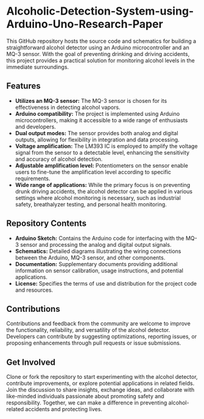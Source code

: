 # Alcoholic-Detection-System-using-Arduino-Uno-Research-Paper

This GitHub repository hosts the source code and schematics for building a straightforward alcohol detector using an Arduino microcontroller and an MQ-3 sensor. With the goal of preventing drinking and driving accidents, this project provides a practical solution for monitoring alcohol levels in the immediate surroundings.

## Features

- **Utilizes an MQ-3 sensor:** The MQ-3 sensor is chosen for its effectiveness in detecting alcohol vapors.
- **Arduino compatibility:** The project is implemented using Arduino microcontrollers, making it accessible to a wide range of enthusiasts and developers.
- **Dual output modes:** The sensor provides both analog and digital outputs, allowing for flexibility in integration and data processing.
- **Voltage amplification:** The LM393 IC is employed to amplify the voltage signal from the sensor to a detectable level, enhancing the sensitivity and accuracy of alcohol detection.
- **Adjustable amplification level:** Potentiometers on the sensor enable users to fine-tune the amplification level according to specific requirements.
- **Wide range of applications:** While the primary focus is on preventing drunk driving accidents, the alcohol detector can be applied in various settings where alcohol monitoring is necessary, such as industrial safety, breathalyzer testing, and personal health monitoring.

## Repository Contents

- **Arduino Sketch:** Contains the Arduino code for interfacing with the MQ-3 sensor and processing the analog and digital output signals.
- **Schematics:** Detailed diagrams illustrating the wiring connections between the Arduino, MQ-3 sensor, and other components.
- **Documentation:** Supplementary documents providing additional information on sensor calibration, usage instructions, and potential applications.
- **License:** Specifies the terms of use and distribution for the project code and resources.

## Contributions

Contributions and feedback from the community are welcome to improve the functionality, reliability, and versatility of the alcohol detector. Developers can contribute by suggesting optimizations, reporting issues, or proposing enhancements through pull requests or issue submissions.

## Get Involved

Clone or fork the repository to start experimenting with the alcohol detector, contribute improvements, or explore potential applications in related fields. Join the discussion to share insights, exchange ideas, and collaborate with like-minded individuals passionate about promoting safety and responsibility. Together, we can make a difference in preventing alcohol-related accidents and protecting lives.

